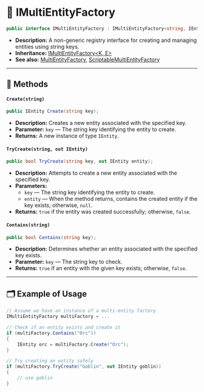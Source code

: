 # 🧩 IMultiEntityFactory

```csharp
public interface IMultiEntityFactory : IMultiEntityFactory<string, IEntity>
```

- **Description:** A non-generic registry interface for creating and managing entities using string keys.
- **Inheritance:** [IMultiEntityFactory\<K, E>](IMultiEntityFactory%601.md)
- **See also:** [MultiEntityFactory](MultiEntityFactory.md),
  [ScriptableMultiEntityFactory](ScriptableMultiEntityFactory.md)

---

## 🏹 Methods

#### `Create(string)`

```csharp
public IEntity Create(string key);  
```

- **Description:** Creates a new entity associated with the specified key.
- **Parameter:** `key` — The string key identifying the entity to create.
- **Returns:** A new instance of type `IEntity`.

#### `TryCreate(string, out IEntity)`

```csharp
public bool TryCreate(string key, out IEntity entity);  
```

- **Description:** Attempts to create a new entity associated with the specified key.
- **Parameters:**
    - `key` — The string key identifying the entity to create.
    - `entity` — When the method returns, contains the created entity if the key exists; otherwise, `null`.
- **Returns:** `true` if the entity was created successfully; otherwise, `false`.

#### `Contains(string)`

```csharp
public bool Contains(string key);  
```

- **Description:** Determines whether an entity associated with the specified key exists.
- **Parameter:** `key` — The string key to check.
- **Returns:** `true` if an entity with the given key exists; otherwise, `false`.

---

## 🗂 Example of Usage

```csharp
// Assume we have an instance of a multi-entity factory
IMultiEntityFactory multiFactory = ...

// Check if an entity exists and create it
if (multiFactory.Contains("Orc"))  
{  
    IEntity orc = multiFactory.Create("Orc");  
}

// Try creating an entity safely
if (multiFactory.TryCreate("Goblin", out IEntity goblin))  
{  
    // use goblin
}
```